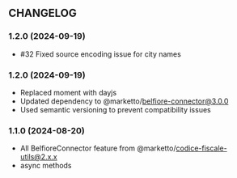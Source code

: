 ## CHANGELOG

### 1.2.0 (2024-09-19)

- #32 Fixed source encoding issue for city names

### 1.2.0 (2024-09-19)

- Replaced moment with dayjs
- Updated dependency to @marketto/belfiore-connector@3.0.0
- Used semantic versioning to prevent compatibility issues

### 1.1.0 (2024-08-20)

- All BelfioreConnector feature from @marketto/codice-fiscale-utils@2.x.x
- async methods
